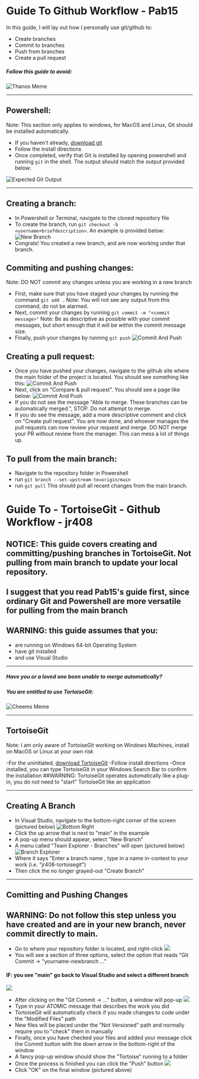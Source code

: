 # Guide To Github Workflow - Pab15 

In this guide, I will lay out how I personally use git/github to:
- Create branches
- Commit to branches
- Push from branches
- Create a pull request

##### Follow this guide to avoid:

![Thanos Meme](WorkflowExamples/ThanosMemeTwoLinesOfCodeImproved.jpg)

---

## Powershell:
Note: This section only applies to windows, for MacOS and Linux, Git should be installed automatically.
- If you haven't already, [download git](https://git-scm.com/download/win) 
- Follow the install directions
- Once completed, verify that Git is installed by opening powershell and running `git` in the shell. The output should match the output provided below:

![Expected Git Output](WorkflowExamples/gitout.PNG)

---

## Creating a branch:
- In Powershell or Terminal, navigate to the cloned repository file
- To create the branch, run `git checkout -b <username+briefdescription>`. An example is provided below:
![New Branch](WorkflowExamples/exbranch.PNG)
- Congrats! You created a new branch, and are now working under that branch.

## Commiting and pushing changes:
Note: DO NOT commit any changes unless you are working in a new branch
- First, make sure that you have staged your changes by running the command `git add .`
Note: You will not see any output from this command, do not be alarmed.
- Next, commit your changes by running `git commit -m "<commit message>"` 
Note: Be as descriptive as possible with your commit messages, but short enough that it will be within the commit message size.
- Finally, push your changes by running `git push`
![Commit And Push](WorkflowExamples/commitpush.PNG)

## Creating a pull request:
- Once you have pushed your changes, navigate to the github site where the main folder of the project is located. You should see something like this:
![Commit And Push](WorkflowExamples/exampull.PNG)
- Next, click on "Compare & pull request". You should see a page like below:
![Commit And Push](WorkflowExamples/examplepr.PNG)
- If you do not see the message "Able to merge. These branches can be automatically merged.", STOP. Do not attempt to merge.  
- If you do see the message, add a more descriptive comment and click on "Create pull request". You are now done, and whoever manages the pull requests can now review your request and merge. DO NOT merge your PR without review from the manager. This can mess a lot of things up.

## To pull from the main branch:
 - Navigate to the repository folder in Powershell
 - run `git branch --set-upstream-to=origin/main`
 - run `git pull`
 This should pull all recent changes from the main branch.

# Guide To - TortoiseGit - Github Workflow - jr408

## NOTICE: This guide covers creating and committing/pushing branches in TortoiseGit. Not pulling from main branch to update your local repository.
## I suggest that you read Pab15's guide first, since ordinary Git and Powershell are more versatile for pulling from the main branch
## WARNING: this guide assumes that you:
 - are running on Windows 64-bit Operating System
 - have git installed
 - and use Visual Studio

---

##### Have you or a loved one been unable to merge automatically?
##### You are entitled to use TortoiseGit:

![Cheems Meme](WorkflowExamples/TortoiseGitMemeMilitantChickens.jpg)

---

## TortoiseGit

Note: I am only aware of TortoiseGit working on Windows Machines, install on MacOS or Linux at your own risk

-For the uninitiated, [download TortoiseGit](https://tortoisegit.org/download/)
-Follow install directions
-Once installed, you can type TortoiseGit in your Windows Search Bar to confirm the installation
##WARNING: TortoiseGit operates automatically like a plug-in, you do not need to "start" TortoiseGit like an application

---

## Creating A Branch
- In Visual Studio, navigate to the bottom-right corner of the screen (pictured below)
![Bottom Right](WorkflowExamples/BottomRightVisualStudio.PNG)
- Click the up arrow that is next to "main" in the example
- A pop-up menu should appear, select "New Branch"
- A menu called "Team Explorer - Branches" will open (pictured below)
![Branch Explorer](WorkflowExamples/TeamExplorerBranches.PNG)
- Where it says "Enter a branch name <Required>, type in a name in-context to your work (i.e. "jr408-tortoisegit")
- Then click the no longer grayed-out "Create Branch"

---

## Comitting and Pushing Changes
## WARNING: Do not follow this step unless you have created and are in your new branch, never commit directly to main.
- Go to where your repository folder is located, and right-click
![](WorkflowExamples/RightClickRepo.PNG)
- You will see a section of three options, select the option that reads "Git Commit -> "yourname-newbranch ..."
#### IF: you see "main" go back to Visual Studio and select a different branch
![](WorkflowExamples/TortoiseGitCommit.PNG) 
- After clicking on the "Git Commit -> ..." button, a window will pop-up
![](WorkflowExamples/CommitMenuTortoise.PNG)
- Type in your ATOMIC message that describes the work you did
- TortoiseGit will automatically check if you made changes to code under the "Modified Files" path
- New files will be placed under the "Not Versioned" path and normally require you to "check" them in manually
- Finally, once you have checked your files and added your message click the Commit button with the down arrow in the bottom-right of the window
- A fancy pop-up window should show the "Tortoise" running to a folder
- Once the process is finished you can click the "Push" button
![](WorkflowExamples/PushWindowTortoise.PNG)
- Click "OK" on the final window (pictured above)
 

